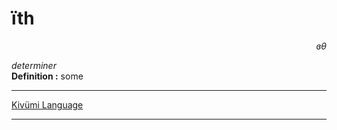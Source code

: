 
# ïth

<div align="right"><i>ɞθ</i></div>

*determiner*  
**Definition :** some  

---

[Kivümi Language](../README.md)

---
